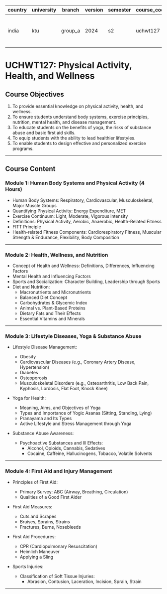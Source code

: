 
| country | university | branch | version | semester | course_code | course_title                         | language | contributor |
|---------|------------|--------|---------|----------|-------------|--------------------------------------|----------|-------------|
| india   | ktu       | group_a   | 2024    | s2    | uchwt127    | physical-activity-health-and-wellness | english  | @arya3077 |

# UCHWT127: Physical Activity, Health, and Wellness  


## Course Objectives

1. To provide essential knowledge on physical activity, health, and wellness.  
2. To ensure students understand body systems, exercise principles, nutrition, mental health, and disease management.  
3. To educate students on the benefits of yoga, the risks of substance abuse and basic first aid skills.  
4. To equip students with the ability to lead healthier lifestyles.  
5. To enable students to design effective and personalized exercise programs.  

---

## Course Content

### Module 1: Human Body Systems and Physical Activity (4 Hours)

- Human Body Systems: Respiratory, Cardiovascular, Musculoskeletal, Major Muscle Groups  
- Quantifying Physical Activity: Energy Expenditure, MET  
- Exercise Continuum: Light, Moderate, Vigorous intensity  
- Definitions: Physical Activity, Aerobic, Anaerobic, Health-Related Fitness  
- FITT Principle  
- Health-related Fitness Components: Cardiorespiratory Fitness, Muscular Strength & Endurance, Flexibility, Body Composition  

---

###  Module 2: Health, Wellness, and Nutrition

- Concept of Health and Wellness: Definitions, Differences, Influencing Factors  
- Mental Health and Influencing Factors  
- Sports and Socialization: Character Building, Leadership through Sports  
- Diet and Nutrition:  
  - Macronutrients and Micronutrients  
  - Balanced Diet Concept  
  - Carbohydrates & Glycemic Index  
  - Animal vs. Plant-Based Proteins  
  - Dietary Fats and Their Effects  
  - Essential Vitamins and Minerals  

---

### Module 3: Lifestyle Diseases, Yoga & Substance Abuse

- Lifestyle Disease Management:  
  - Obesity  
  - Cardiovascular Diseases (e.g., Coronary Artery Disease, Hypertension)  
  - Diabetes  
  - Osteoporosis  
  - Musculoskeletal Disorders (e.g., Osteoarthritis, Low Back Pain, Kyphosis, Lordosis, Flat Foot, Knock Knee)  

- Yoga for Health:  
  - Meaning, Aims, and Objectives of Yoga  
  - Types and Importance of Yogic Asanas (Sitting, Standing, Lying)  
  - Pranayama and Its Types  
  - Active Lifestyle and Stress Management through Yoga  

- Substance Abuse Awareness:  
  - Psychoactive Substances and Ill Effects:  
    - Alcohol, Opioids, Cannabis, Sedatives  
    - Cocaine, Caffeine, Hallucinogens, Tobacco, Volatile Solvents  

---

### Module 4: First Aid and Injury Management

- Principles of First Aid:  
  - Primary Survey: ABC (Airway, Breathing, Circulation)  
  - Qualities of a Good First Aider  

- First Aid Measures:  
  - Cuts and Scrapes  
  - Bruises, Sprains, Strains  
  - Fractures, Burns, Nosebleeds  

- First Aid Procedures:  
  - CPR (Cardiopulmonary Resuscitation)  
  - Heimlich Maneuver  
  - Applying a Sling  

- Sports Injuries:  
  - Classification of Soft Tissue Injuries:  
    - Abrasion, Contusion, Laceration, Incision, Sprain, Strain  

---
